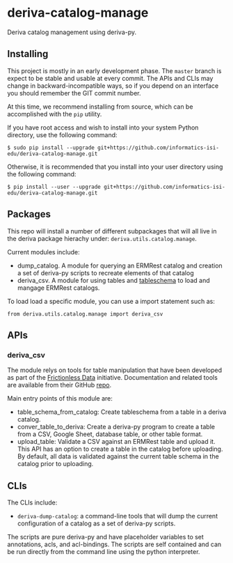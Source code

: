 # deriva-catalog-manage
Deriva catalog management using deriva-py. 

## Installing

This project is mostly in an early development phase. The `master` branch is expect to be stable and usable at every
commit. The APIs and CLIs may change in backward-incompatible ways, so if you depend on an interface you should remember
the GIT commit number.

At this time, we recommend installing from source, which can be accomplished with the `pip` utility.

If you have root access and wish to install into your system Python directory, use the following command:
```
$ sudo pip install --upgrade git+https://github.com/informatics-isi-edu/deriva-catalog-manage.git
```
Otherwise, it is recommended that you install into your user directory using the following command:
```
$ pip install --user --upgrade git+https://github.com/informatics-isi-edu/deriva-catalog-manage.git
```

## Packages

This repo will install a number of different subpackages that will all live in the deriva package hierachy under: 
`deriva.utils.catalog.manage`.  

Current modules include:
- dump_catalog. A module for querying an ERMRest catalog and creation a set of deriva-py scripts to recreate elements of that catalog
- deriva_csv. A module for using tables and [tableschema](https://frictionlessdata.io/specs/table-schema/) to load and mangage ERMRest catalogs. 

To load load a specific module, you can use a import statement such as:
```
from deriva.utils.catalog.manage import deriva_csv
```

## APIs

### deriva_csv

The module relys on tools for table manipulation that have been developed as part of the [Frictionless Data](https://frictionlessdata.io) initiative.  Documentation and related tools are available from their GitHub [repo](https://github.com/frictionlessdata).

Main entry points of this module are:

- table_schema_from_catalog: Create tableschema from a table in a deriva catalog.
- conver_table_to_deriva: Create a deriva-py program to create a table from a CSV, Google Sheet, database table, or other table format.
- upload_table: Validate a CSV against an ERMRest table and upload it. This API has an option to create a table in the catalog before uploading. By default, all data is validated against the current table schema in the catalog prior to uploading.

## CLIs

The CLIs include:
- `deriva-dump-catalog`: a command-line tools that will dump the current configuration of a catalog as a set of deriva-py scripts.

The scripts are pure deriva-py and have placeholder variables to set annotations, acls, and acl-bindings.  The scripts are self contained and can be run directly from the command line using the python interpreter.  
